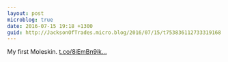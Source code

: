 ```yaml
---
layout: post
microblog: true
date: 2016-07-15 19:18 +1300
guid: http://JacksonOfTrades.micro.blog/2016/07/15/t753836112733319168.html
---
```

My first Moleskin. [t.co/8iEmBn9ik...](https://t.co/8iEmBn9ikV)
